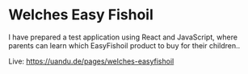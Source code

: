 # Welches Easy Fishoil

I have prepared a test application using React and JavaScript, where parents can learn which EasyFishoil product to buy for their children..

Live: https://uandu.de/pages/welches-easyfishoil

